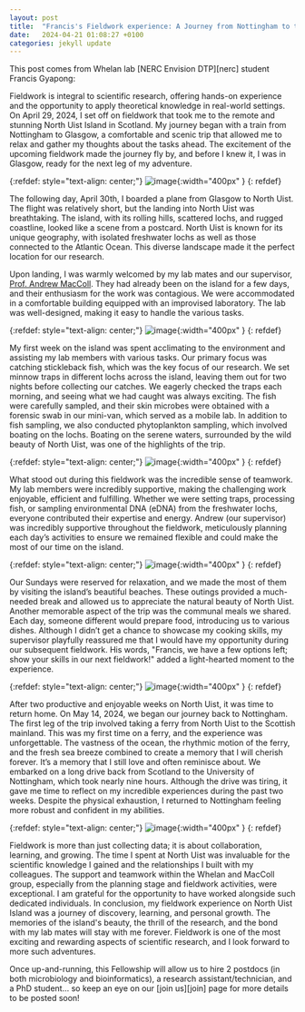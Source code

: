 ```yaml
---
layout: post
title:  "Francis's Fieldwork experience: A Journey from Nottingham to the Island of North Uist"
date:   2024-04-21 01:08:27 +0100
categories: jekyll update
---
```


This post comes from Whelan lab [NERC Envision DTP][nerc] student Francis Gyapong:

Fieldwork is integral to scientific research, offering hands-on experience and the opportunity to apply theoretical knowledge in real-world settings. On April 29, 2024, I set off on fieldwork that took me to the remote and stunning North Uist Island in Scotland. My journey began with a train from Nottingham to Glasgow, a comfortable and scenic trip that allowed me to relax and gather my thoughts about the tasks ahead. The excitement of the upcoming fieldwork made the journey fly by, and before I knew it, I was in Glasgow, ready for the next leg of my adventure.

{:refdef: style="text-align: center;"}
![image](/assets/images/Uist/uist1.jpg){:width="400px" }
{: refdef}

The following day, April 30th, I boarded a plane from Glasgow to North Uist. The flight was relatively short, but the landing into North Uist was breathtaking. The island, with its rolling hills, scattered lochs, and rugged coastline, looked like a scene from a postcard. North Uist is known for its unique geography, with isolated freshwater lochs as well as those connected to the Atlantic Ocean. This diverse landscape made it the perfect location for our research.

Upon landing, I was warmly welcomed by my lab mates and our supervisor, [Prof. Andrew MacColl][andrew]. They had already been on the island for a few days, and their enthusiasm for the work was contagious. We were accommodated in a comfortable building equipped with an improvised laboratory. The lab was well-designed, making it easy to handle the various tasks.

{:refdef: style="text-align: center;"}
![image](/assets/images/Uist/teamwork1.jpg){:width="400px" }
{: refdef}

My first week on the island was spent acclimating to the environment and assisting my lab members with various tasks. Our primary focus was catching stickleback fish, which was the key focus of our research. We set minnow traps in different lochs across the island, leaving them out for two nights before collecting our catches. We eagerly checked the traps each morning, and seeing what we had caught was always exciting. The fish were carefully sampled, and their skin microbes were obtained with a forensic swab in our mini-van, which served as a mobile lab. In addition to fish sampling, we also conducted phytoplankton sampling, which involved boating on the lochs. Boating on the serene waters, surrounded by the wild beauty of North Uist, was one of the highlights of the trip. 

{:refdef: style="text-align: center;"}
![image](/assets/images/Uist/fieldwork1.jpg){:width="400px" }
{: refdef}

What stood out during this fieldwork was the incredible sense of teamwork. My lab members were incredibly supportive, making the challenging work enjoyable, efficient and fulfilling. Whether we were setting traps, processing fish, or sampling environmental DNA (eDNA) from the freshwater lochs, everyone contributed their expertise and energy.  Andrew (our supervisor) was incredibly supportive throughout the fieldwork, meticulously planning each day’s activities to ensure we remained flexible and could make the most of our time on the island.

{:refdef: style="text-align: center;"}
![image](/assets/images/Uist/fieldwork2.jpg){:width="400px" }
{: refdef}

Our Sundays were reserved for relaxation, and we made the most of them by visiting the island’s beautiful beaches. These outings provided a much-needed break and allowed us to appreciate the natural beauty of North Uist. Another memorable aspect of the trip was the communal meals we shared. Each day, someone different would prepare food, introducing us to various dishes. Although I didn’t get a chance to showcase my cooking skills, my supervisor playfully reassured me that I would have my opportunity during our subsequent fieldwork. His words, "Francis, we have a few options left; show your skills in our next fieldwork!" added a light-hearted moment to the experience.

{:refdef: style="text-align: center;"}
![image](/assets/images/Uist/leisure1.jpg){:width="400px" }
{: refdef}

After two productive and enjoyable weeks on North Uist, it was time to return home. On May 14, 2024, we began our journey back to Nottingham. The first leg of the trip involved taking a ferry from North Uist to the Scottish mainland. This was my first time on a ferry, and the experience was unforgettable. The vastness of the ocean, the rhythmic motion of the ferry, and the fresh sea breeze combined to create a memory that I will cherish forever. It’s a memory that I still love and often reminisce about.
We embarked on a long drive back from Scotland to the University of Nottingham, which took nearly nine hours. Although the drive was tiring, it gave me time to reflect on my incredible experiences during the past two weeks. Despite the physical exhaustion, I returned to Nottingham feeling more robust and confident in my abilities.

{:refdef: style="text-align: center;"}
![image](/assets/images/Uist/uist2.jpg){:width="400px" }
{: refdef}

Fieldwork is more than just collecting data; it is about collaboration, learning, and growing. The time I spent at North Uist was invaluable for the scientific knowledge I gained and the relationships I built with my colleagues. The support and teamwork within the Whelan and MacColl group, especially from the planning stage and fieldwork activities, were exceptional. I am grateful for the opportunity to have worked alongside such dedicated individuals.
In conclusion, my fieldwork experience on North Uist Island was a journey of discovery, learning, and personal growth. The memories of the island's beauty, the thrill of the research, and the bond with my lab mates will stay with me forever. Fieldwork is one of the most exciting and rewarding aspects of scientific research, and I look forward to more such adventures.


Once up-and-running, this Fellowship will allow us to hire 2 postdocs (in both microbiology and bioinformatics), a research assistant/technician, and a PhD student... so keep an eye on our [join us][join] page for more details to be posted soon!

[andrew]: https://www.nottingham.ac.uk/life-sciences/people/andrew.maccoll
